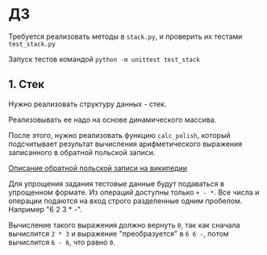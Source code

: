# ДЗ

Требуется реализовать методы в `stack.py`, и проверить их тестами `test_stack.py`

Запуск тестов командой `python -m unittest test_stack`

## 1. Стек

Нужно реализовать структуру данных - стек.

Реализовывать ее надо на основе динамического массива.

После этого, нужно реализовать функцию `calc_polish`, который подсчитывает результат вычисления арифметического выражения записанного в обратной польской записи.

[Описание обратной польской записи на википедии](https://ru.wikipedia.org/wiki/%D0%9E%D0%B1%D1%80%D0%B0%D1%82%D0%BD%D0%B0%D1%8F_%D0%BF%D0%BE%D0%BB%D1%8C%D1%81%D0%BA%D0%B0%D1%8F_%D0%B7%D0%B0%D0%BF%D0%B8%D1%81%D1%8C)

Для упрощения задания тестовые данные будут подаваться в упрощенном формате. Из операций доступны только `+ - *`. Все числа и операции подаются на вход строго разделенные одним пробелом. Например "6 2 3 * -".

Вычисление такого выражения должно вернуть `0`, так как сначала вычислится `2 * 3` и выражение "преобразуется" в `6 6 -`, потом вычислится `6 - 6`, что равно `0`.
